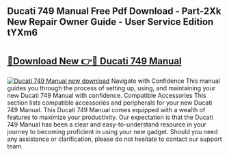 ## Ducati 749 Manual Free Pdf Download - Part-2Xk New Repair Owner Guide - User Service Edition tYXm6

# <h2><a href="http://cf27136.oget.top/?id=Ducati+749+Manual">🔗Download New 👉🔴 Ducati 749 Manual</a></h2>

[![Ducati 749 Manual new download](https://i.imgur.com/5g1atiW.png)](http://cf27136.oget.top/?id=Ducati+749+Manual)
Navigate with Confidence This manual guides you through the process of setting up, using, and maintaining your new Ducati 749 Manual with confidence. Compatible Accessories This section lists compatible accessories and peripherals for your new Ducati 749 Manual. This Ducati 749 Manual comes equipped with a wealth of features to maximize your productivity. Our expectation is that the Ducati 749 Manual has been a clear and easy-to-understand resource in your journey to becoming proficient in using your new gadget. Should you need any assistance or clarification, please do not hesitate to contact our support team.
